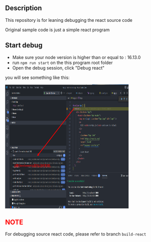 ## Description

This repository is for leaning debugging the react source code

Original sample code is just a simple react program


## Start debug

* Make sure your node version is higher than or equal to : 16.13.0
* run `npm run start` on the this program root folder
* Open the debug session, click "Debug react"

you will see something like this:

<img src="images/debug.png" height="400" width="400"/>

## <font color="red">NOTE</font>

For debugging source react code, please refer to branch `build-react`